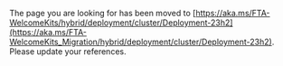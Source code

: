 The page you are looking for has been moved to [https://aka.ms/FTA-WelcomeKits/hybrid/deployment/cluster/Deployment-23h2](https://aka.ms/FTA-WelcomeKits_Migration/hybrid/deployment/cluster/Deployment-23h2). Please update your references.
